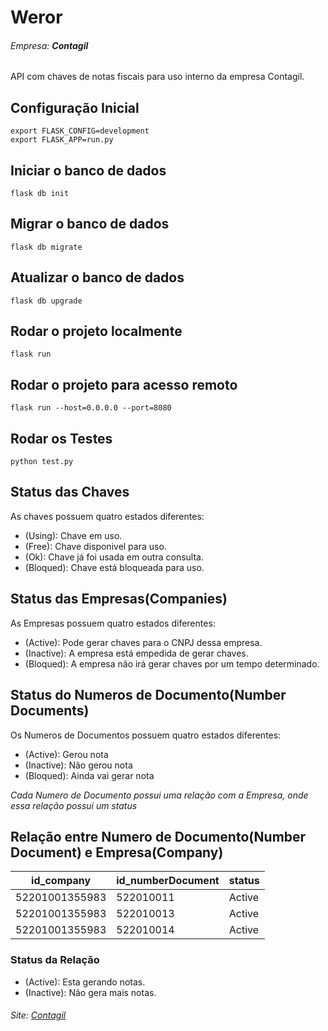 # Weror
###### Empresa: **Contagil**

API com chaves de notas fiscais para uso interno da empresa Contagil. 

## Configuração Inicial

```
export FLASK_CONFIG=development
export FLASK_APP=run.py
```

## Iniciar o banco de dados

```
flask db init
```

## Migrar o banco de dados

```
flask db migrate
```
## Atualizar o banco de dados

```
flask db upgrade
```

## Rodar o projeto localmente

```
flask run
```

## Rodar o projeto para acesso remoto

```
flask run --host=0.0.0.0 --port=8080
```

## Rodar os Testes

```
python test.py
```

## Status das Chaves

As chaves possuem quatro estados diferentes:

- (Using): Chave em uso.
- (Free): Chave disponivel para uso.
- (Ok): Chave já foi usada em outra consulta.
- (Bloqued): Chave está bloqueada para uso.

## Status das Empresas(Companies)

As Empresas possuem quatro estados diferentes:

- (Active): Pode gerar chaves para o CNPJ dessa empresa.
- (Inactive): A empresa está empedida de gerar chaves.
- (Bloqued): A empresa não irá gerar chaves por um tempo determinado.

## Status do Numeros de Documento(Number Documents)

Os Numeros de Documentos possuem quatro estados diferentes:

- (Active): Gerou nota
- (Inactive): Não gerou nota
- (Bloqued): Ainda vai gerar nota

_Cada Numero de Documento possui uma relação com a Empresa, onde essa relação possui um status_

## Relação entre Numero de Documento(Number Document) e Empresa(Company)

| id_company     | id_numberDocument | status |
|----------------|-------------------|--------|
| 52201001355983 | 522010011         | Active |
| 52201001355983 | 522010013         | Active |
| 52201001355983 | 522010014         | Active |

### Status da Relação

- (Active): Esta gerando notas.
- (Inactive): Não gera mais notas.

###### Site: [Contagil](http://www.contagilpb.com.br/)
